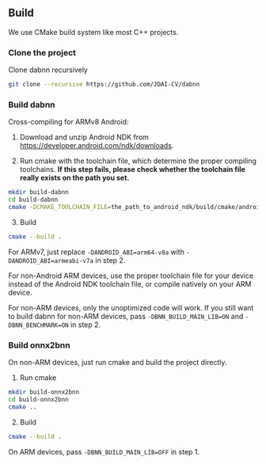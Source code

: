 ## Build

We use CMake build system like most C++ projects. 

### Clone the project

Clone dabnn recursively

```bash
git clone --recursive https://github.com/JDAI-CV/dabnn
```

### Build dabnn

Cross-compiling for ARMv8 Android:

1. Download and unzip Android NDK from https://developer.android.com/ndk/downloads.

2. Run cmake with the toolchain file, which determine the proper compiling toolchains. **If this step fails, please check whether the toolchain file really exists on the path you set.**

```bash
mkdir build-dabnn
cd build-dabnn
cmake -DCMAKE_TOOLCHAIN_FILE=the_path_to_android_ndk/build/cmake/android.toolchain.cmake -DANDROID_ABI=arm64-v8a -DCMAKE_BUILD_TYPE=Release ..
```

3. Build

```bash
cmake --build .
```

For ARMv7, just replace `-DANDROID_ABI=arm64-v8a` with `-DANDROID_ABI=armeabi-v7a` in step 2.

For non-Android ARM devices, use the proper toolchain file for your device instead of the Android NDK toolchain file, or compile natively on your ARM device.

For non-ARM devices, only the unoptimized code will work. If you still want to build dabnn for non-ARM devices, pass `-DBNN_BUILD_MAIN_LIB=ON` and `-DBNN_BENCHMARK=ON` in step 2.

### Build onnx2bnn

On non-ARM devices, just run cmake and build the project directly.

1. Run cmake

```bash
mkdir build-onnx2bnn
cd build-onnx2bnn
cmake ..
```

2. Build

```bash
cmake --build .
```

On ARM devices, pass `-DBNN_BUILD_MAIN_LIB=OFF` in step 1.
